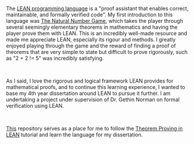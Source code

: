 The <u><a href="https://lean-lang.org/" target="_blank" rel="noopener noreferrer">LEAN programming language</a></u> is a "proof assistant that enables correct, maintainable, and formally verified code". My first introduction to this language was <u><a href="https://adam.math.hhu.de/#/g/leanprover-community/nng4" target="_blank" rel="noopener noreferrer">The Natural Number Game</a></u>, which takes the player through several seemingly elementary theorems in mathematics and having the player prove them with LEAN. This is an incredibly well-made resource and made me appreciate LEAN, especially its rigour and methods. I greatly enjoyed playing through the game and the reward of finding a proof of theorems that are very simple to state but difficult to prove rigorously, such as "2 + 2 != 5" was incredibly satisfying.

<br>

As I said, I love the rigorous and logical framework LEAN provides for mathematical proofs, and to continue this learning experience, I wanted to base my 4th year dissertation around LEAN to pursue it further. I am undertaking a project under supervision of Dr. Gethin Norman on formal verification using LEAN.

<br>

<u><a href="https://github.com/VaradK62442/lean" target="_blank" rel="noopener noreferrer">This</a></u> repository serves as a place for me to follow the <u><a href="https://leanprover.github.io/theorem_proving_in_lean4/" target="_blank" rel="noopener noreferrer">Theorem Proving in LEAN</a></u> tutorial and learn the language for my dissertation.